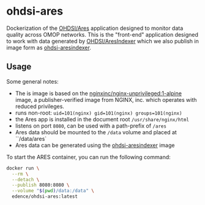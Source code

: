 # ohdsi-ares

Dockerization of the [OHDSI/Ares](https://github.com/OHDSI/Ares) application designed to monitor data quality across OMOP networks. This is the "front-end" application designed to work with data generated by [OHDSI/AresIndexer](https://github.com/OHDSI/AresIndexer) which we also publish in image form as [ohdsi-aresindexer](https://github.com/edencehealth/ohdsi-aresindexer).


## Usage

Some general notes:

* The is image is based on the [nginxinc/nginx-unprivileged:1-alpine](https://hub.docker.com/r/nginxinc/nginx-unprivileged) image, a publisher-verified image from NGINX, inc. which operates with reduced privileges.
* runs non-root: `uid=101(nginx) gid=101(nginx) groups=101(nginx)`
* the Ares app is installed in the document root `/usr/share/nginx/html`
* listens on port `8080`, can be used with a path-prefix of `/ares`
* Ares data should be mounted to the `/data` volume and placed at ``/data/ares`
* Ares data can be generated using the [ohdsi-aresindexer](https://github.com/edencehealth/ohdsi-aresindexer) image


To start the ARES container, you can run the following command:

```sh
docker run \
  --rm \
  --detach \
  --publish 8080:8080 \
  --volume "$(pwd)/data:/data" \
  edence/ohdsi-ares:latest
```
